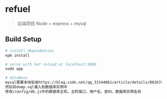 # refuel

> 后端项目 Node + express + mysql

## Build Setup

``` bash
# install dependencies
npm install

# serve with hot reload at localhost:3000
node app

# dataBase
mysql需要本地安装https://blog.csdn.net/qq_33144861/article/details/80267462
然后将dump.sql灌入到数据库实例中
修改/config/db.js中的数据库主机，主机端口，用户名，密码，数据库实例名称